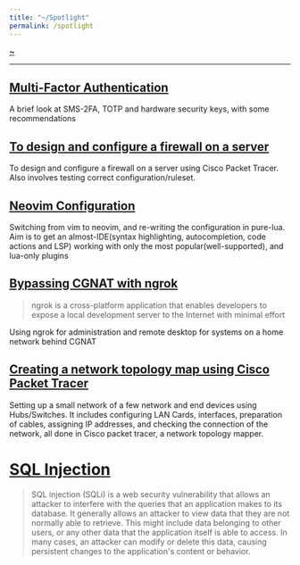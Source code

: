```yaml
---
title: "~/Spotlight"
permalink: /spotlight
---
```


**[~](README.md)**

---

## [Multi-Factor Authentication](/src/security/Blue/mfa.md)

A brief look at SMS-2FA, TOTP and hardware security keys, with some recommendations

## [To design and configure a firewall on a server](src/security/NetworkSecurity/firewall/firewall.md)

To design and configure a firewall on a server using Cisco Packet Tracer. Also involves testing correct configuration/ruleset. 

## [Neovim Configuration](src/pages/neovim.md)

Switching from vim to neovim, and re-writing the configuration in pure-lua. Aim is to get an almost-IDE(syntax highlighting, autocompletion, code actions and LSP) working with only the most popular(well-supported), and lua-only plugins


## [Bypassing CGNAT with ngrok](src/pages/ngrok.md)

> ngrok is a cross-platform application that enables developers to expose a local development server to the Internet with minimal effort

Using ngrok for administration and remote desktop for systems on a home network behind CGNAT


## [Creating a network topology map using Cisco Packet Tracer](src/security/NetworkSecurity/topologymap)

Setting up a small network of a few network and end devices using Hubs/Switches. It includes configuring LAN Cards, interfaces, preparation of cables, assigning IP addresses, and checking the connection of the network, all done in Cisco packet tracer, a network topology mapper.


# [SQL Injection](src/security/AppSec/OWASP10/injection.md)

> SQL injection (SQLi) is a web security vulnerability that allows an attacker to interfere with the queries that an application makes to its database. It generally allows an attacker to view data that they are not normally able to retrieve. This might include data belonging to other users, or any other data that the application itself is able to access. In many cases, an attacker can modify or delete this data, causing persistent changes to the application's content or behavior.
